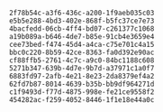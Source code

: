
                2f78b54c-a3f6-436c-a200-1f9aeb035c03
                e5b5e288-4bd3-402e-868f-b5fc37ce7e73
                4bacfedd-06cb-4ff4-bd07-c261377c1068
                a19b089a-b646-4de7-b85e-91cb4e3659e4
                cee73bed-f474-45d4-a4ca-c75e701c4a15
                bbc0c220-8b59-42ce-8363-fa0d392e90ac
                cf88ffb5-2761-4c7c-a9c0-84bc1188c608
                5271b347-639b-4d7e-9b7d-a37971c1a0f7
                6883fd97-2afb-4e21-8e23-2da8379ef4a2
                62fd7b87-8014-4639-b35b-bb9df964271d
                c1f9493d-f77d-4875-998e-fe21ce9558f2
                454282ac-f259-4052-8446-1f1e18e44a0c
                